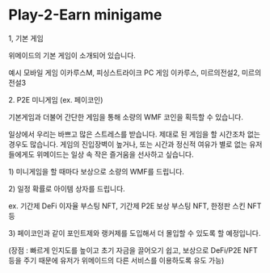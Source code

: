 # Play-2-Earn minigame

1, 기본 게임

&#x20;

위메이드의 기본 게임이 소개되어 있습니다.

&#x20;예시 모바일 게임 이카루스M, 피싱스트라이크 PC 게임 이카루스, 미르의전설2, 미르의전설3

&#x20;

2\. P2E 미니게임 (ex. 페이코인)

&#x20;

기본게임과 더불어 간단한 게임을 통해 소량의 WMF 코인을 획득할 수 있습니다.

&#x20;

일상에서 우리는 바쁘고 많은 스트레스를 받습니다. 제대로 된 게임을 할 시간조차 없는 경우도 많습니다. 게임의 진입장벽이 높거나, 또는 시간과 정신적 여유가 별로 없는 유저들에게도 위메이드는 일상 속 작은 즐거움을 선사하고 싶습니다.

&#x20;

1\) 미니게임을 할 때마다 보상으로 소량의 WMF를 드립니다.

&#x20;

2\) 일정 확률로 아이템 상자를 드립니다.

ex. 기간제 DeFi 이자율 부스팅 NFT, 기간제 P2E 보상 부스팅 NFT, 한정판 스킨 NFT 등

&#x20;

3\) 페이코인과 같이 포인트제와 랭커제를 도입해서 더 몰입할 수 있도록 할 예정입니다.

&#x20;

(장점 : 빠르게 인지도를 높이고 초기 자금을 끌어오기 쉽고, 보상으로 DeFi/P2E NFT 등을 주기 때문에 유저가 위메이드의 다른 서비스를 이용하도록 유도 가능)
